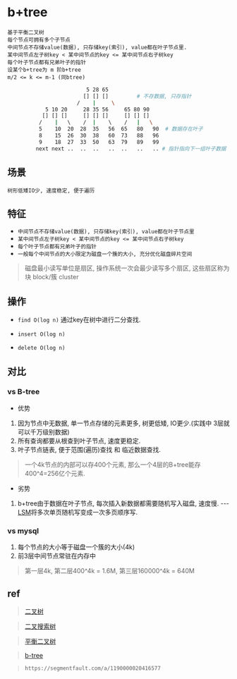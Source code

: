 # b+tree

    基于平衡二叉树
    每个节点可拥有多个子节点
    中间节点不存储value(数据), 只存储key(索引), value都在叶子节点里.
    某中间节点左子树key < 某中间节点的key <= 某中间节点右子树key
    每个叶子节点都有兄弟叶子的指针
    设某个b+tree为 m 阶b+tree
    m/2 <= k <= m-1 (同btree)

```bash
                         5 28 65
                        [] [] []         # 不存数据, 只存指针
                      /    |     \
            5 10 20     28 35 56     65 80 90
           [] [] []     [] [] []     [] [] []
          /    |   \    /  |    \    /   |   \
          5    10  20  28  35   56  65   80   90  # 数据存在叶子
          8    15  26  30  38   60  73   88   96
          9    18  27  33  50   63  79   89   99
         next next ..  ..  ..   ..  ..   ..   .. # 指针指向下一组叶子数据
```

## 场景

    树形低矮IO少, 速度稳定, 便于遍历

## 特征

- `中间节点不存储value(数据), 只存储key(索引), value都在叶子节点里`
- `某中间节点左子树key < 某中间节点的key <= 某中间节点右子树key`
- `每个叶子节点都有兄弟叶子的指针`
- `一般每个中间节点的大小限定为磁盘一个簇的大小, 充分优化磁盘碎片空间`

> 磁盘最小读写单位是扇区, 操作系统一次会最少读写多个扇区, 这些扇区称为 块 block/簇 cluster

## 操作

- `find O(log n)` 通过key在树中进行二分查找.

- `insert O(log n)`

- `delete O(log n)`

## 对比

### vs B-tree

- 优势

1. 因为节点中无数据, 单一节点存储的元素更多, 树更低矮, IO更少.(实践中 3层就可以千万级别数据)
2. 所有查询都要从根查到叶子节点, 速度更稳定.
3. 叶子节点链表, 便于范围(遍历)查找 和 临近数据查找.

> 一个4k节点的内部可以存400个元素, 那么一个4层的B+tree能存400^4=256亿个元素.

- 劣势

1. b+tree由于数据在叶子节点, 每次插入新数据都需要随机写入磁盘, 速度慢. --- [LSM](ds-LSM.md)将多次单页随机写变成一次多页顺序写.

### vs mysql

1. 每个节点的大小等于磁盘一个簇的大小(4k)
2. 前3层中间节点常驻在内存中

> 第一层4k, 第二层400^4k = 1.6M, 第三层160000^4k = 640M

## ref

> [二叉树](ds-binary-tree.md)  

> [二叉搜索树](ds-binary-search-tree.md)  

> [平衡二叉树](ds-AVL-tree.md)

> [b-tree](ds-b-tree.md)

> `https://segmentfault.com/a/1190000020416577`
